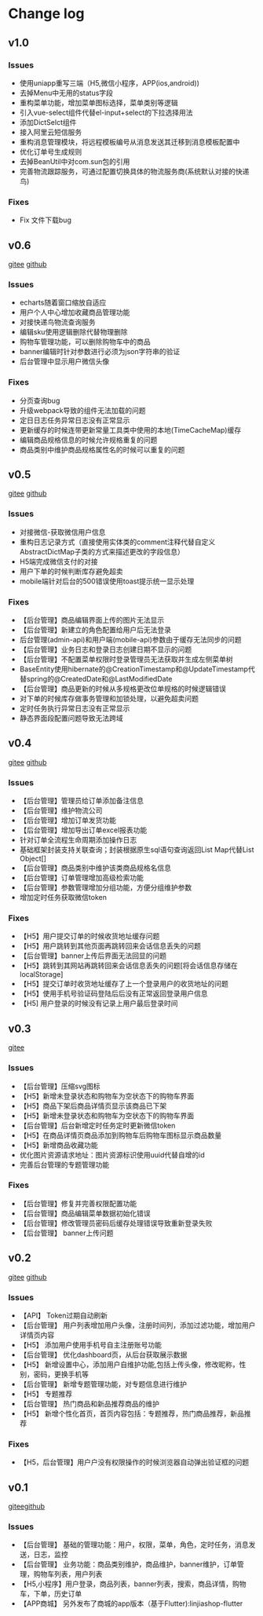 # Change log
## v1.0
### Issues
- 使用uniapp重写三端（H5,微信小程序，APP(ios,android))
- 去掉Menu中无用的status字段
- 重构菜单功能，增加菜单图标选择，菜单类别等逻辑
- 引入vue-select组件代替el-input+select的下拉选择用法
- 添加DictSelct组件
- 接入阿里云短信服务
- 重构消息管理模块，将远程模板编号从消息发送其迁移到消息模板配置中
- 优化订单号生成规则
- 去掉BeanUtil中对com.sun包的引用
- 完善物流跟踪服务，可通过配置切换具体的物流服务商(系统默认对接的快递鸟)

### Fixes
- Fix 文件下载bug

## v0.6
[gitee](https://gitee.com/microapp/linjiashop/releases/v0.6) [github](https://github.com/microapp-store/linjiashop/releases/tag/v0.6)
### Issues
- echarts随着窗口缩放自适应
- 用户个人中心增加收藏商品管理功能
- 对接快递鸟物流查询服务
- 编辑sku使用逻辑删除代替物理删除
- 购物车管理功能，可以删除购物车中的商品
- banner编辑时针对参数进行必须为json字符串的验证
- 后台管理中显示用户微信头像
### Fixes
- 分页查询bug
- 升级webpack导致的组件无法加载的问题
- 定日日志任务异常日志没有正常显示
- 更新缓存的时候连带更新常量工具类中使用的本地(TimeCacheMap)缓存
- 编辑商品规格信息的时候允许规格重复的问题
- 商品类别中维护商品规格属性名的时候可以重复的问题

## v0.5
[gitee](https://gitee.com/microapp/linjiashop/releases/v0.5) [github](https://github.com/microapp-store/linjiashop/releases/tag/v0.5)
### Issues
- 对接微信-获取微信用户信息
- 重构日志记录方式（直接使用实体类的comment注释代替自定义AbstractDictMap子类的方式来描述更改的字段信息）
- H5端完成微信支付的对接
- 用户下单的时候判断库存避免超卖
- mobile端针对后台的500错误使用toast提示统一显示处理
### Fixes
- 【后台管理】商品编辑界面上传的图片无法显示
- 【后台管理】新建立的角色配置给用户后无法登录
- 后台管理(admin-api)和用户端(mobile-api)参数由于缓存无法同步的问题 
- 【后台管理】业务日志和登录日志创建日期不显示的问题
- 【后台管理】不配置菜单权限时登录管理员无法获取并生成左侧菜单树
- BaseEntity使用hibernate的@CreationTimestamp和@UpdateTimestamp代替spring的@CreatedDate和@LastModifiedDate
- 【后台管理】商品更新的时候从多规格更改位单规格的时候逻辑错误
- 对下单的时候库存做事务管理和加锁处理，以避免超卖问题
- 定时任务执行异常日志没有正常显示
- 静态界面段配置问题导致无法跨域


## v0.4
[gitee](https://gitee.com/microapp/linjiashop/releases/v0.4) [github](https://github.com/microapp-store/linjiashop/releases/tag/v0.4)

### Issues
- 【后台管理】管理员给订单添加备注信息
- 【后台管理】维护物流公司
- 【后台管理】增加订单发货功能
- 【后台管理】增加导出订单excel报表功能
- 针对订单全流程生命周期添加操作日志
- 基础框架封装支持关联查询；封装根据原生sql语句查询返回List Map代替List Object[]
- 【后台管理】商品类别中维护该类商品规格名信息
- 【后台管理】订单管理增加高级检索功能
- 【后台管理】参数管理增加分组功能，方便分组维护参数
- 增加定时任务获取微信token


### Fixes
- 【H5】用户提交订单的时候收货地址缓存问题
- 【H5】用户跳转到其他页面再跳转回来会话信息丢失的问题
- 【后台管理】banner上传后界面无法回显的问题
- 【H5】跳转到其网站再跳转回来会话信息丢失的问题[将会话信息存储在localStorage]
- 【H5】提交订单时收货地址缓存了上一个登录用户的收货地址的问题
- 【H5】使用手机号验证码登陆后后没有正常返回登录用户信息
- 【H5] 用户登录的时候没有记录上用户最后登录时间


## v0.3
 [gitee](https://gitee.com/microapp/linjiashop/releases/v0.3)
### Issues 
- 【后台管理】压缩svg图标
- 【H5】新增未登录状态和购物车为空状态下的购物车界面
- 【H5】商品下架后商品详情页显示该商品已下架
- 【H5】新增未登录状态和购物车为空状态下的购物车界面
- 【后台管理】后台新增定时任务定时更新微信token
- 【H5】在商品详情页商品添加到购物车后购物车图标显示商品数量
- 【H5】新增商品收藏功能
- 优化图片资源请求地址：图片资源标识使用uuid代替自增的id
- 完善后台管理的专题管理功能

### Fixes
- 【后台管理】修复并完善权限配置功能
- 【后台管理】商品编辑菜单数据初始化错误
- 【后台管理】修改管理员密码后缓存处理错误导致重新登录失败
- 【后台管理】 banner上传问题

## v0.2
 [gitee](https://gitee.com/microapp/linjiashop/releases/v0.2) [github](https://github.com/microapp-store/linjiashop/releases/tag/v0.2)
### Issues
- 【API】 Token过期自动刷新
- 【后台管理】 用户列表增加用户头像，注册时间列，添加过滤功能，增加用户详情页内容
- 【H5】 添加用户使用手机号自主注册账号功能
- 【后台管理】 优化dashboard页，从后台获取展示数据
- 【H5】 新增设置中心，添加用户自维护功能,包括上传头像，修改昵称，性别，密码，更换手机等
- 【后台管理】 新增专题管理功能，对专题信息进行维护
- 【H5】 专题推荐
- 【后台管理】 热门商品和新品推荐商品的维护
- 【H5】 新增个性化首页，首页内容包括：专题推荐，热门商品推荐，新品推荐
### Fixes
- 【H5，后台管理】用户户没有权限操作的时候浏览器自动弹出验证框的问题


## v0.1
[gitee](https://gitee.com/microapp/linjiashop/releases/v0.1)[github](https://github.com/microapp-store/linjiashop/releases/tag/v0.1)
### Issues
- 【后台管理】  基础的管理功能：用户，权限，菜单，角色，定时任务，消息发送，日志，监控
- 【后台管理】  业务功能：商品类别维护，商品维护，banner维护，订单管理，购物车列表，用户列表
- 【H5,小程序】用户登录，商品列表，banner列表，搜索，商品详情，购物车，下单，历史订单
- 【APP商城】  另外发布了商城的app版本（基于Flutter):linjiashop-flutter
